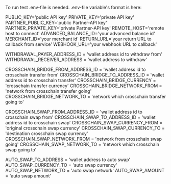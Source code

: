 To run test .env-file is needed. .env-file variable's format is here:

PUBLIC_KEY='public API key'
PRIVATE_KEY='private API key'
PARTNER_PUBLIC_KEY='public Partner-API key'
PARTNER_PRIVATE_KEY='private Partner-API key'
REMOTE_HOST='remote host to connect'
ADVANCED_BALANCE_ID='your advanced balance id'
MERCHANT_ID='your merchant id'
RETURN_URL='your return URL to callback from service'
WEBHOOK_URL='your webhook URL to callback'

WITHDRAWAL_PAYER_ADDRESS_ID = 'wallet address id to withdraw from'
WITHDRAWAL_RECEIVER_ADDRESS = 'wallet address to withdraw'

CROSSCHAIN_BRIDGE_FROM_ADDRESS_ID = 'wallet address id to crosschain transfer from'
CROSSCHAIN_BRIDGE_TO_ADDRESS_ID = 'wallet address id to crosschain transfer'
CROSSCHAIN_BRIDGE_CURRENCY = 'crosschain transfer currency'
CROSSCHAIN_BRIDGE_NETWORK_FROM = 'network from crosschain transfer going'
CROSSCHAIN_BRIDGE_NETWORK_TO = 'network which crosschain transfer going to'

CROSSCHAIN_SWAP_FROM_ADDRESS_ID = 'wallet address id to crosschain swap from'
CROSSCHAIN_SWAP_TO_ADDRESS_ID = 'wallet address id to crosschain swap'
CROSSCHAIN_SWAP_CURRENCY_FROM = 'original crosschain swap currency'
CROSSCHAIN_SWAP_CURRENCY_TO = 'destination crosschain swap currency'
CROSSCHAIN_SWAP_NETWORK_FROM = 'network from crosschain swap going'
CROSSCHAIN_SWAP_NETWORK_TO = 'network which crosschain swap going to'

AUTO_SWAP_TO_ADDRESS = 'wallet address to auto swap'
AUTO_SWAP_CURRENCY_TO = 'auto swap currency'
AUTO_SWAP_NETWORK_TO = 'auto swap network'
AUTO_SWAP_AMOUNT = 'auto swap amount'
